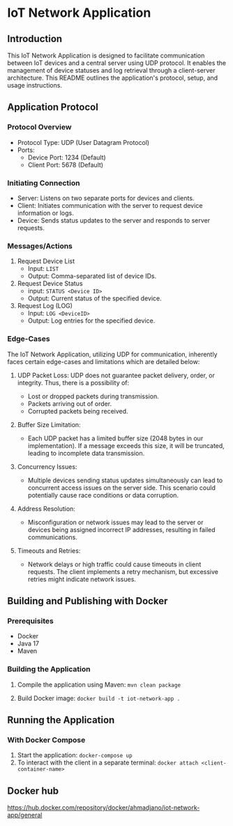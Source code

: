 # IoT Network Application
## Introduction
This IoT Network Application is designed to facilitate communication between IoT devices and a central server using UDP protocol. It enables the management of device statuses and log retrieval through a client-server architecture. This README outlines the application's protocol, setup, and usage instructions.

## Application Protocol
### Protocol Overview
- Protocol Type: UDP (User Datagram Protocol)
- Ports:
  - Device Port: 1234 (Default)
  - Client Port: 5678 (Default)

### Initiating Connection
- Server: Listens on two separate ports for devices and clients.
- Client: Initiates communication with the server to request device information or logs.
- Device: Sends status updates to the server and responds to server requests.

### Messages/Actions

1. Request Device List
   - Input: `LIST`
   - Output: Comma-separated list of device IDs.
2. Request Device Status
   - input: `STATUS <Device ID>`
   - Output: Current status of the specified device.
3. Request Log (LOG)
   - Input: `LOG <DeviceID>`
   - Output: Log entries for the specified device.

### Edge-Cases
  
The IoT Network Application, utilizing UDP for communication, inherently faces certain edge-cases and limitations which are detailed below:

1. UDP Packet Loss: UDP does not guarantee packet delivery, order, or integrity. Thus, there is a possibility of:
   - Lost or dropped packets during transmission.
   - Packets arriving out of order.
   - Corrupted packets being received.

2. Buffer Size Limitation:
   - Each UDP packet has a limited buffer size (2048 bytes in our implementation). If a message exceeds this size, it will be truncated, leading to incomplete data transmission.

3. Concurrency Issues:
   - Multiple devices sending status updates simultaneously can lead to concurrent access issues on the server side. This scenario could potentially cause race conditions or data corruption.

4. Address Resolution:
   - Misconfiguration or network issues may lead to the server or devices being assigned incorrect IP addresses, resulting in failed communications.

5. Timeouts and Retries:
   - Network delays or high traffic could cause timeouts in client requests. The client implements a retry mechanism, but excessive retries might indicate network issues.

## Building and Publishing with Docker
### Prerequisites
- Docker
- Java 17
- Maven
### Building the Application
1. Compile the application using Maven:
`mvn clean package`

2. Build Docker image:
`docker build -t iot-network-app .`

## Running the Application
### With Docker Compose
1. Start the application: `docker-compose up`
2. To interact with the client in a separate terminal: `docker attach <client-container-name>`

## Docker hub
https://hub.docker.com/repository/docker/ahmadjano/iot-network-app/general